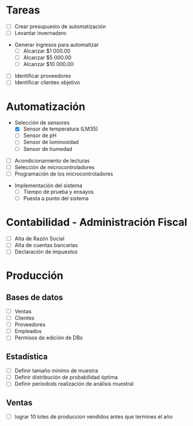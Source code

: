 # Tareas
- [ ] Crear presupuesto de automatización
- [ ] Levantar invernadero
- Generar ingresos para automatizar
  - [ ] Alcanzar $1 000.00
  - [ ] Alcanzar $5 000.00
  - [ ] Alcanzar $10 000.00
- [ ] Identificar proveedores
- [ ] Identificar clientes objetivo

# Automatización
- Selección de sensores
  - [x] Sensor de temperatura (LM35)
  - [ ] Sensor de pH
  - [ ] Sensor de luminosidad
  - [ ] Sensor de humedad
- [ ] Acondicionamiento de lecturas
- [ ] Selección de microcontroladores
- [ ] Programación de los microcontroladores
- Implementación del sistema
  - [ ] Tiempo de prueba y ensayos
  - [ ] Puesta a punto del sistema

# Contabilidad - Administración Fiscal
- [ ] Alta de Razón Social
- [ ] Alta de cuentas bancarias
- [ ] Declaración de impuestos

# Producción
## Bases de datos
  - [ ] Ventas
  - [ ] Clientes
  - [ ] Proveedores
  - [ ] Empleados
  - [ ] Permisos de edición de DBs

## Estadística
  - [ ] Definir tamaño mínimo de muestra
  - [ ] Definir distribución de probabilidad óptima
  - [ ] Definir periodods realización de análisis muestral
 ## Ventas 
  - [ ] lograr 10 lotes de produccion vendidos antes que termines el año

